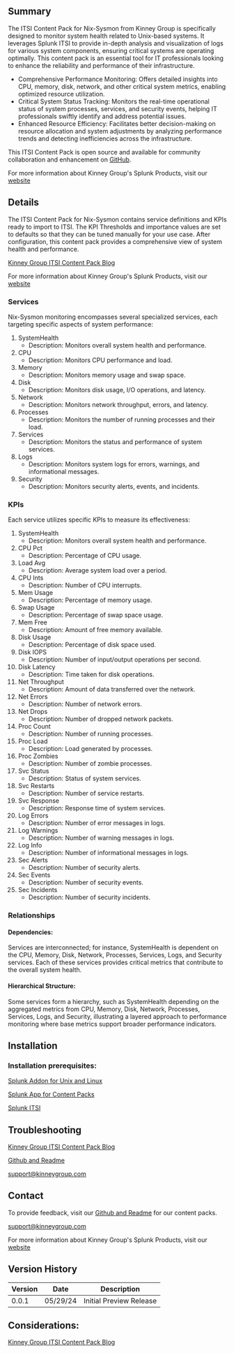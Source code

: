 ## Summary
The ITSI Content Pack for Nix-Sysmon from Kinney Group is specifically designed to monitor system health related to Unix-based systems. It leverages Splunk ITSI to provide in-depth analysis and visualization of logs for various system components, ensuring critical systems are operating optimally. This content pack is an essential tool for IT professionals looking to enhance the reliability and performance of their infrastructure.

* Comprehensive Performance Monitoring: Offers detailed insights into CPU, memory, disk, network, and other critical system metrics, enabling optimized resource utilization.
* Critical System Status Tracking: Monitors the real-time operational status of system processes, services, and security events, helping IT professionals swiftly identify and address potential issues.
* Enhanced Resource Efficiency: Facilitates better decision-making on resource allocation and system adjustments by analyzing performance trends and detecting inefficiencies across the infrastructure.

This ITSI Content Pack is open source and available for community collaboration and enhancement on [GitHub](https://www.github.com/kinneygroup).

For more information about Kinney Group's Splunk Products, visit our [website](https://kinneygroup.com/atlas)

## Details
The ITSI Content Pack for Nix-Sysmon contains service definitions and KPIs ready to import to ITSI. The KPI Thresholds and importance values are set to defaults so that they can be tuned manually for your use case. After configuration, this content pack provides a comprehensive view of system health and performance.

[Kinney Group ITSI Content Pack Blog](https://kinneygroup.com/blog/installing-itsi-content-packs/)

For more information about Kinney Group's Splunk Products, visit our [website](https://kinneygroup.com/atlas)

### Services
Nix-Sysmon monitoring encompasses several specialized services, each targeting specific aspects of system performance:

1. SystemHealth
    * Description: Monitors overall system health and performance.
2. CPU
    * Description: Monitors CPU performance and load.
3. Memory
    * Description: Monitors memory usage and swap space.
4. Disk
    * Description: Monitors disk usage, I/O operations, and latency.
5. Network
    * Description: Monitors network throughput, errors, and latency.
6. Processes
    * Description: Monitors the number of running processes and their load.
7. Services
    * Description: Monitors the status and performance of system services.
8. Logs
    * Description: Monitors system logs for errors, warnings, and informational messages.
9. Security
    * Description: Monitors security alerts, events, and incidents.

### KPIs
Each service utilizes specific KPIs to measure its effectiveness:

1. SystemHealth
    * Description: Monitors overall system health and performance.
2. CPU Pct
    * Description: Percentage of CPU usage.
3. Load Avg
    * Description: Average system load over a period.
4. CPU Ints
    * Description: Number of CPU interrupts.
5. Mem Usage
    * Description: Percentage of memory usage.
6. Swap Usage
    * Description: Percentage of swap space usage.
7. Mem Free
    * Description: Amount of free memory available.
8. Disk Usage
    * Description: Percentage of disk space used.
9. Disk IOPS
    * Description: Number of input/output operations per second.
10. Disk Latency
    * Description: Time taken for disk operations.
11. Net Throughput
    * Description: Amount of data transferred over the network.
12. Net Errors
    * Description: Number of network errors.
13. Net Drops
    * Description: Number of dropped network packets.
14. Proc Count
    * Description: Number of running processes.
15. Proc Load
    * Description: Load generated by processes.
16. Proc Zombies
    * Description: Number of zombie processes.
17. Svc Status
    * Description: Status of system services.
18. Svc Restarts
    * Description: Number of service restarts.
19. Svc Response
    * Description: Response time of system services.
20. Log Errors
    * Description: Number of error messages in logs.
21. Log Warnings
    * Description: Number of warning messages in logs.
22. Log Info
    * Description: Number of informational messages in logs.
23. Sec Alerts
    * Description: Number of security alerts.
24. Sec Events
    * Description: Number of security events.
25. Sec Incidents
    * Description: Number of security incidents.

### Relationships
#### Dependencies:
Services are interconnected; for instance, SystemHealth is dependent on the CPU, Memory, Disk, Network, Processes, Services, Logs, and Security services. Each of these services provides critical metrics that contribute to the overall system health.

#### Hierarchical Structure:
Some services form a hierarchy, such as SystemHealth depending on the aggregated metrics from CPU, Memory, Disk, Network, Processes, Services, Logs, and Security, illustrating a layered approach to performance monitoring where base metrics support broader performance indicators.

## Installation

### Installation prerequisites:

[Splunk Addon for Unix and Linux](https://splunkbase.splunk.com/app/833/)

[Splunk App for Content Packs](https://splunkbase.splunk.com/app/5391)

[Splunk ITSI](https://www.splunk.com/en_us/products/it-service-intelligence.html)

## Troubleshooting

[Kinney Group ITSI Content Pack Blog](https://kinneygroup.com/blog/installing-itsi-content-packs/)

[Github and Readme](https://www.github.com/kinneygroup)

support@kinneygroup.com

## Contact

To provide feedback, visit our [Github and Readme](https://www.github.com/kinneygroup) for our content packs.

support@kinneygroup.com

For more information about Kinney Group's Splunk Products, visit our [website](https://kinneygroup.com/atlas)

## Version History

| Version | Date  | Description                |
|---------|-------|----------------------------|
| 0.0.1   | 05/29/24 | Initial Preview Release    |

## Considerations:

[Kinney Group ITSI Content Pack Blog](https://kinneygroup.com/blog/installing-itsi-content-packs/)
